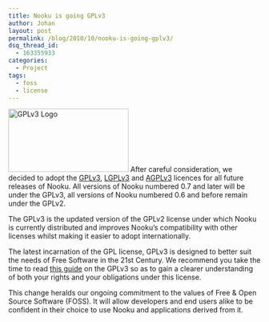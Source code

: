 ```yaml
---
title: Nooku is going GPLv3
author: Johan
layout: post
permalink: /blog/2010/10/nooku-is-going-gplv3/
dsq_thread_id:
  - 163355933
categories:
  - Project
tags:
  - foss
  - license
---
```

[<img class="alignright" title="GPLv3 - Free as in Freedom" src="http://farm2.static.flickr.com/1073/5122830971_04bdd362c4_m.jpg" alt="GPLv3 Logo" width="240" height="126" />][1] After careful consideration, we decided to adopt the [GPLv3][2], [LGPLv3][3] and [AGPLv3][4] licences for all future releases of Nooku. All versions of Nooku numbered 0.7 and later will be under the GPLv3, all versions of Nooku numbered 0.6 and before remain under the GPLv2.

The GPLv3 is the updated version of the GPLv2 license under which Nooku is currently distributed and improves Nooku’s compatibility with other licenses whilst making it easier to adopt internationally.

The latest incarnation of the GPL license, GPLv3 is designed to better suit the needs of Free Software in the 21st Century. We recommend you take the time to read [this guide][5] on the GPLv3 so as to gain a clearer understanding of both your rights and your obligations under this license.

This change heralds our ongoing commitment to the values of Free & Open Source Software (FOSS). It will allow developers and end users alike to be confident in their choice to use Nooku and applications derived from it.

 [1]: http://www.flickr.com/photos/nooku/5122830971/ "GPLv3 Logo by Nooku, on Flickr"
 [2]: http://www.gnu.org/licenses/gpl.html
 [3]: http://www.gnu.org/licenses/lgpl.html
 [4]: http://www.gnu.org/licenses/agpl.html
 [5]: http://www.gnu.org/licenses/quick-guide-gplv3.html